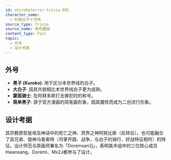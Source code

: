 ```yaml
---
id: shirokoterror-trivia-001
character_name:
  - 砂狼白子＊恐怖
source_type: Trivia
source_name: 角色趣闻
content_type: Fact
topic:
  - 外号
  - 设计考据
---
```

## 外号
*   **黑子 (Kuroko)**: 用于区分本世界线的白子。
*   **大白子**: 因其外貌相比本世界线白子更为成熟。
*   **蒙面骑士**: 在阿拜多斯打击罪犯时的称号。
*   **简单黑子**: 源于官方漫画的简笔画形象，因其魔性而成为二创流行形象。

## 设计考据
其宗教原型是埃及神话中的死亡之神、冥界之神阿努比斯（反转后）。也可能融合了其兄弟、狼神乌普奥特（司掌开路、战争，与白子的骑行、好战特征相符）的特征。设计师范与原画师署名为「Doremsan2j」，表明美术组中的三位核心成员Hwansang、Doremi、Mx2J都参与了设计。